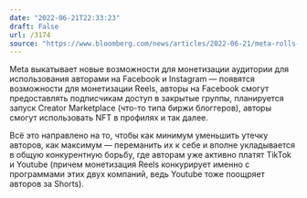 ```yaml
---
date: "2022-06-21T22:33:23"
draft: False
url: /3174
source: "https://www.bloomberg.com/news/articles/2022-06-21/meta-rolls-out-monetizing-features-for-instagram-creators?srnd=technology-vp"
---
```


Meta выкатывает новые возможности для монетизации аудитории для использования авторами на Facebook и Instagram — появятся возможности для монетизации Reels, авторы на Facebook смогут предоставлять подписчикам доступ в закрытые группы, планируется запуск Creator Marketplace (что-то типа биржи блоггеров), авторы смогут использовать NFT в профилях и так далее.

Всё это направлено на то, чтобы как минимум уменьшить утечку авторов, как максимум — переманить их к себе и вполне укладывается в общую конкурентную борьбу, где авторам уже активно платят TikTok и Youtube (причем монетизация Reels конкурирует именно с программами этих двух компаний, ведь Youtube тоже поощряет авторов за Shorts).
